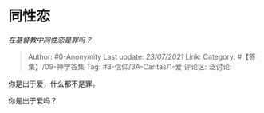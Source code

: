 # 同性恋
*在基督教中同性恋是罪吗？*

> Author: #0-Anonymity
> Last update: *23/07/2021*
> Link:
> Category: #【答集】/09-神学答集 
> Tag: #3-信仰/3A-Caritas/1-爱
> 评论区:
> 泛讨论:

你是出于爱，什么都不是罪。

你是出于爱吗？
